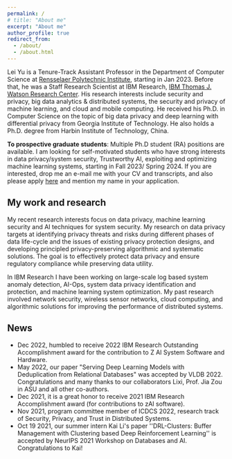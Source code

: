 ```yaml
---
permalink: /
# title: "About me"
excerpt: "About me"
author_profile: true
redirect_from: 
  - /about/
  - /about.html
---
```


Lei Yu is a Tenure-Track Assistant Professor in the Department of Computer Science at [Rensselaer Polytechnic Institute](https://www.rpi.edu/), starting in Jan 2023. Before that, he was a Staff Research Scientist at IBM Research, [IBM Thomas J. Watson Research Center](https://research.ibm.com/labs/watson/). His research interests include security and privacy, big data analytics & distributed systems, the security and privacy of machine learning, and cloud and mobile computing. He received his Ph.D. in Computer Science on the topic of big data privacy and deep learning with differential privacy from Georgia Institute of Technology. He also holds a Ph.D. degree from Harbin Institute of Technology, China.

**To prospective graduate students**: Multiple Ph.D student (RA) positions are available. I am looking for self-motivated students who have strong interests in data privacy/system security, Trustworthy AI, exploiting and optimizing machine learning systems, starting in Fall 2023/ Spring 2024. If you are interested, drop me an e-mail me with your CV and transcripts, and also please apply [here](https://admissions.rpi.edu/graduate/masters-and-phd-applicants) and mention my name in your application.


## My work and research
My recent research interests focus on data privacy, machine learning security and AI techniques for system security. My research on data privacy targets at identifying privacy threats and risks during different phases of data life-cycle and the issues of existing privacy protection designs, and developing principled privacy-preserving algorithmic and systematic solutions. The goal is to effectively protect data privacy and ensure regulatory compliance while preserving data utility.

In IBM Research I have been working on large-scale log based system anomaly detection, AI-Ops, system data privacy identification and protection, and machine learning system optimization. My past research involved network security, wireless sensor networks, cloud computing, and algorithmic solutions for improving the performance of distributed systems.

## News
* Dec 2022, humbled to receive 2022 IBM Research Outstanding Accomplishment award for the contribution to Z AI System Software and Hardware.
* May 2022, our paper "Serving Deep Learning Models with Deduplication from Relational Databases" was accepted by VLDB 2022. Congratulations and many thanks to our collaborators Lixi, Prof. Jia Zou in ASU and all other co-authors.
* Dec 2021, it is a great honor to receive 2021 IBM Research Accomplishment award (for contributions to zAI software).
* Nov 2021, program committee member of ICDCS 2022, research track of Security, Privacy, and Trust in Distributed Systems.
* Oct 19 2021, our summer intern Kai Li's paper ''DRL-Clusters: Buffer Management with Clustering based Deep Reinforcement Learning''
 is accepted by NeurIPS 2021 Workshop on Databases and AI. Congratulations to Kai!
 

 
